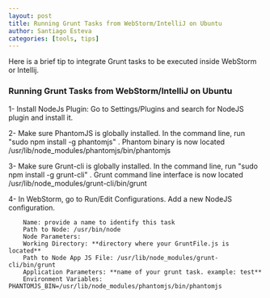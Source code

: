 ```yaml
---
layout: post
title: Running Grunt Tasks from WebStorm/IntelliJ on Ubuntu
author: Santiago Esteva
categories: [tools, tips]
---
```


Here is a brief tip to integrate Grunt tasks to be executed inside WebStorm or Intellij.

### Running Grunt Tasks from WebStorm/IntelliJ on Ubuntu

1- Install NodeJs Plugin: Go to Settings/Plugins and search for NodeJS plugin and install it.

2- Make sure PhantomJS is globally installed. In the command line, run "sudo npm install -g phantomjs" . Phantom binary is now located /usr/lib/node_modules/phantomjs/bin/phantomjs

3- Make sure Grunt-cli is globally installed. In the command line, run "sudo npm install -g grunt-cli" . Grunt command line interface is now located /usr/lib/node_modules/grunt-cli/bin/grunt

4- In WebStorm, go to Run/Edit Configurations. 	Add a new NodeJS configuration.

        Name: provide a name to identify this task
        Path to Node: /usr/bin/node
        Node Parameters:
        Working Directory: **directory where your GruntFile.js is located**
        Path to Node App JS File: /usr/lib/node_modules/grunt-cli/bin/grunt
        Application Parameters: **name of your grunt task. example: test**
        Environment Variables: PHANTOMJS_BIN=/usr/lib/node_modules/phantomjs/bin/phantomjs


